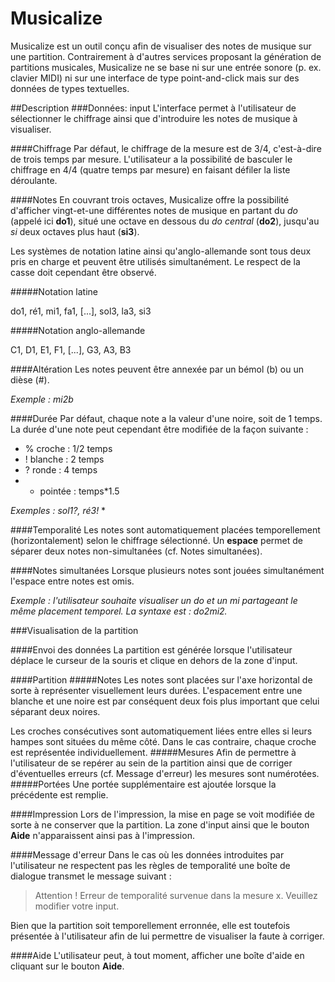 # Musicalize

Musicalize est un outil conçu afin de visualiser des notes de musique sur une partition. Contrairement à d'autres services proposant la génération de partitions musicales, Musicalize ne se base ni sur une entrée sonore (p. ex. clavier MIDI) ni sur une interface de type point-and-click mais sur des données de types textuelles.

##Description
###Données: input
L'interface permet à l'utilisateur de sélectionner le chiffrage ainsi que d'introduire les notes de musique à visualiser.

####Chiffrage
Par défaut, le chiffrage de la mesure est de 3/4, c'est-à-dire de trois temps par mesure. L'utilisateur a la possibilité de basculer le chiffrage en 4/4 (quatre temps par mesure) en faisant défiler la liste déroulante.

####Notes
En couvrant trois octaves, Musicalize offre la possibilité d'afficher vingt-et-une différentes notes de musique en partant du *do* (appelé ici **do1**), situé une octave en dessous du *do central* (**do2**), jusqu'au *si* deux octaves plus haut (**si3**). 

Les systèmes de notation latine ainsi qu'anglo-allemande sont tous deux pris en charge et peuvent être utilisés simultanément. Le respect de la casse doit cependant être observé. 

#####Notation latine

do1, ré1, mi1, fa1, [...], sol3, la3, si3

#####Notation anglo-allemande

C1, D1, E1, F1, [...], G3, A3, B3

####Altération
Les notes peuvent être annexée par un bémol (b) ou un dièse (#).


*Exemple : mi2b*

####Durée
Par défaut, chaque note a la valeur d'une noire, soit de 1 temps. La durée d'une note peut cependant être modifiée de la façon suivante :

* % croche : 1/2 temps
* ! blanche : 2 temps
* ? ronde : 4 temps
* * pointée : temps*1.5


*Exemples : sol1?, ré3!* *

####Temporalité
Les notes sont automatiquement placées temporellement (horizontalement) selon le chiffrage sélectionné. Un **espace** permet de séparer deux notes non-simultanées (cf. Notes simultanées). 

####Notes simultanées
Lorsque plusieurs notes sont jouées simultanément l'espace entre notes est omis. 


*Exemple : l'utilisateur souhaite visualiser un do et un mi partageant le même placement temporel. La syntaxe est : do2mi2.* 

###Visualisation de la partition

####Envoi des données
La partition est générée lorsque l'utilisateur déplace le curseur de la souris et clique en dehors de la zone d'input.

####Partition
#####Notes
Les notes sont placées sur l'axe horizontal de sorte à représenter visuellement leurs durées. L'espacement entre une blanche et une noire est par conséquent deux fois plus important que celui séparant deux noires. 


Les croches consécutives sont automatiquement liées entre elles si leurs hampes sont situées du même côté. Dans le cas contraire, chaque croche est représentée individuellement.
#####Mesures
Afin de permettre à l'utilisateur de se repérer au sein de la partition ainsi que de corriger d'éventuelles erreurs (cf. Message d'erreur) les mesures sont numérotées. 
#####Portées
Une portée supplémentaire est ajoutée lorsque la précédente est remplie. 


####Impression
Lors de l'impression, la mise en page se voit modifiée de sorte à ne conserver que la partition. La zone d'input ainsi que le bouton **Aide** n'apparaissent ainsi pas à l'impression.  

####Message d'erreur
Dans le cas où les données introduites par l'utilisateur ne respectent pas les règles de temporalité une boîte de dialogue transmet le message suivant : 
> Attention !
> Erreur de temporalité survenue dans la mesure x. Veuillez modifier votre input.

Bien que la partition soit temporellement erronnée, elle est toutefois présentée à l'utilisateur afin de lui permettre de visualiser la faute à corriger.

####Aide
L'utilisateur peut, à tout moment, afficher une boîte d'aide en cliquant sur le bouton **Aide**.




